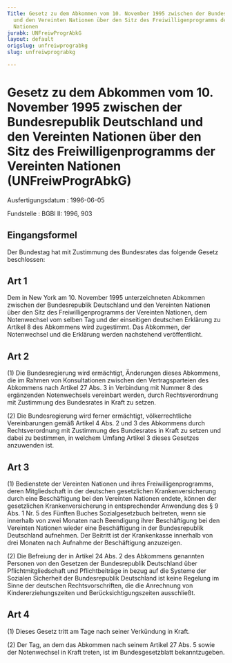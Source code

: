```yaml
---
Title: Gesetz zu dem Abkommen vom 10. November 1995 zwischen der Bundesrepublik Deutschland
  und den Vereinten Nationen über den Sitz des Freiwilligenprogramms der Vereinten
  Nationen
jurabk: UNFreiwProgrAbkG
layout: default
origslug: unfreiwprograbkg
slug: unfreiwprograbkg

---
```


# Gesetz zu dem Abkommen vom 10. November 1995 zwischen der Bundesrepublik Deutschland und den Vereinten Nationen über den Sitz des Freiwilligenprogramms der Vereinten Nationen (UNFreiwProgrAbkG)

Ausfertigungsdatum
:   1996-06-05

Fundstelle
:   BGBl II: 1996, 903

## Eingangsformel

Der Bundestag hat mit Zustimmung des Bundesrates das folgende Gesetz
beschlossen:

## Art 1

Dem in New York am 10. November 1995 unterzeichneten Abkommen zwischen
der Bundesrepublik Deutschland und den Vereinten Nationen über den
Sitz des Freiwilligenprogramms der Vereinten Nationen, dem
Notenwechsel vom selben Tag und der einseitigen deutschen Erklärung zu
Artikel 8 des Abkommens wird zugestimmt. Das Abkommen, der
Notenwechsel und die Erklärung werden nachstehend veröffentlicht.

## Art 2

(1) Die Bundesregierung wird ermächtigt, Änderungen dieses Abkommens,
die im Rahmen von Konsultationen zwischen den Vertragsparteien des
Abkommens nach Artikel 27 Abs. 3 in Verbindung mit Nummer 8 des
ergänzenden Notenwechsels vereinbart werden, durch Rechtsverordnung
mit Zustimmung des Bundesrates in Kraft zu setzen.

(2) Die Bundesregierung wird ferner ermächtigt, völkerrechtliche
Vereinbarungen gemäß Artikel 4 Abs. 2 und 3 des Abkommens durch
Rechtsverordnung mit Zustimmung des Bundesrates in Kraft zu setzen und
dabei zu bestimmen, in welchem Umfang Artikel 3 dieses Gesetzes
anzuwenden ist.

## Art 3

(1) Bedienstete der Vereinten Nationen und ihres
Freiwilligenprogramms, deren Mitgliedschaft in der deutschen
gesetzlichen Krankenversicherung durch eine Beschäftigung bei den
Vereinten Nationen endete, können der gesetzlichen Krankenversicherung
in entsprechender Anwendung des § 9 Abs. 1 Nr. 5 des Fünften Buches
Sozialgesetzbuch beitreten, wenn sie innerhalb von zwei Monaten nach
Beendigung ihrer Beschäftigung bei den Vereinten Nationen wieder eine
Beschäftigung in der Bundesrepublik Deutschland aufnehmen. Der
Beitritt ist der Krankenkasse innerhalb von drei Monaten nach Aufnahme
der Beschäftigung anzuzeigen.

(2) Die Befreiung der in Artikel 24 Abs. 2 des Abkommens genannten
Personen von den Gesetzen der Bundesrepublik Deutschland über
Pflichtmitgliedschaft und Pflichtbeiträge in bezug auf die Systeme der
Sozialen Sicherheit der Bundesrepublik Deutschland ist keine Regelung
im Sinne der deutschen Rechtsvorschriften, die die Anrechnung von
Kindererziehungszeiten und Berücksichtigungszeiten ausschließt.

## Art 4

(1) Dieses Gesetz tritt am Tage nach seiner Verkündung in Kraft.

(2) Der Tag, an dem das Abkommen nach seinem Artikel 27 Abs. 5 sowie
der Notenwechsel in Kraft treten, ist im Bundesgesetzblatt
bekanntzugeben.

